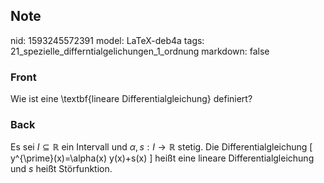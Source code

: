 ## Note
nid: 1593245572391
model: LaTeX-deb4a
tags: 21_spezielle_differntialgelichungen_1_ordnung
markdown: false

### Front
Wie ist eine \textbf{lineare Differentialgleichung} definiert?

### Back
Es sei $I \subseteq \mathbb{R}$ ein Intervall und $\alpha, s: I \rightarrow \mathbb{R}$ stetig. Die Differentialgleichung
\[
y^{\prime}(x)=\alpha(x) y(x)+s(x)
\]
heißt eine lineare Differentialgleichung und $s$ heißt Störfunktion.
